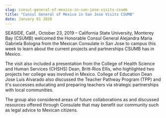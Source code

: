 ```yaml
---
slug: consul-general-of-mexico-in-san-jose-visits-csumb
title: "Consul General of Mexico in San Jose Visits CSUMB"
date: January 01 2020
---
```


<p>SEASIDE, Calif., October 23, 2019 – California State University, Monterey Bay (CSUMB) welcomed the Honorable Consul General Alejandra Maria Gabriela Bologna from the Mexican Consulate in San Jose to campus this week to learn about the current projects and partnerships CSUMB has in Mexico.</p><p>The visit also included a presentation from the College of Health Science and Human Services (CHSHS) Dean, Britt-Rios Ellis, who highlighted two projects her college was involved in Mexico. College of Education Dean Jose Luis Alvarado also discussed the Teacher Pathway Program (TPP) and it's successes educating and preparing teachers via strategic partnerships with local communities.</p><p>The group also considered areas of future collaborations as and discussed resources offered through Consulate that may benefit our community such as legal advice to Mexican citizens.</p>

